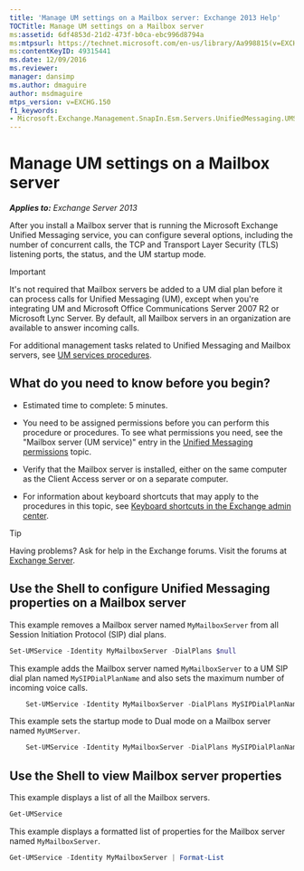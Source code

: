 ```yaml
---
title: 'Manage UM settings on a Mailbox server: Exchange 2013 Help'
TOCTitle: Manage UM settings on a Mailbox server
ms:assetid: 6df4853d-21d2-473f-b0ca-ebc996d8794a
ms:mtpsurl: https://technet.microsoft.com/en-us/library/Aa998815(v=EXCHG.150)
ms:contentKeyID: 49315441
ms.date: 12/09/2016
ms.reviewer: 
manager: dansimp
ms.author: dmaguire
author: msdmaguire
mtps_version: v=EXCHG.150
f1_keywords:
- Microsoft.Exchange.Management.SnapIn.Esm.Servers.UnifiedMessaging.UMServerPropertiesPropertyPage
---
```


# Manage UM settings on a Mailbox server

_**Applies to:** Exchange Server 2013_

After you install a Mailbox server that is running the Microsoft Exchange Unified Messaging service, you can configure several options, including the number of concurrent calls, the TCP and Transport Layer Security (TLS) listening ports, the status, and the UM startup mode.

> [!IMPORTANT]
> It's not required that Mailbox servers be added to a UM dial plan before it can process calls for Unified Messaging (UM), except when you're integrating UM and Microsoft Office Communications Server 2007 R2 or Microsoft Lync Server. By default, all Mailbox servers in an organization are available to answer incoming calls.

For additional management tasks related to Unified Messaging and Mailbox servers, see [UM services procedures](um-services-procedures-exchange-2013-help.md).

## What do you need to know before you begin?

  - Estimated time to complete: 5 minutes.

  - You need to be assigned permissions before you can perform this procedure or procedures. To see what permissions you need, see the "Mailbox server (UM service)" entry in the [Unified Messaging permissions](unified-messaging-permissions-exchange-2013-help.md) topic.

  - Verify that the Mailbox server is installed, either on the same computer as the Client Access server or on a separate computer.

  - For information about keyboard shortcuts that may apply to the procedures in this topic, see [Keyboard shortcuts in the Exchange admin center](keyboard-shortcuts-in-the-exchange-admin-center-2013-help.md).

> [!TIP]
> Having problems? Ask for help in the Exchange forums. Visit the forums at [Exchange Server](https://go.microsoft.com/fwlink/p/?linkid=60612).

## Use the Shell to configure Unified Messaging properties on a Mailbox server

This example removes a Mailbox server named `MyMailboxServer` from all Session Initiation Protocol (SIP) dial plans.

```powershell
Set-UMService -Identity MyMailboxServer -DialPlans $null
```

This example adds the Mailbox server named `MyMailboxServer` to a UM SIP dial plan named `MySIPDialPlanName` and also sets the maximum number of incoming voice calls.

```powershell
    Set-UMService -Identity MyMailboxServer -DialPlans MySIPDialPlanName -MaxCalls 150
```

This example sets the startup mode to Dual mode on a Mailbox server named `MyUMServer`.

```powershell
    Set-UMService -Identity MyMailboxServer -DialPlans MySIPDialPlanName -UMStartUpMode -Dual
```

## Use the Shell to view Mailbox server properties

This example displays a list of all the Mailbox servers.

```powershell
Get-UMService
```

This example displays a formatted list of properties for the Mailbox server named `MyMailboxServer`.

```powershell
Get-UMService -Identity MyMailboxServer | Format-List
```

